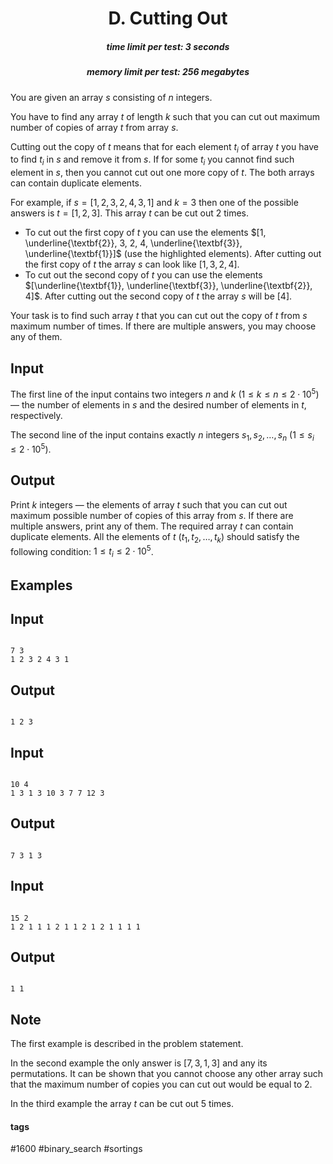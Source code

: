 <h1 style='text-align: center;'> D. Cutting Out</h1>

<h5 style='text-align: center;'>time limit per test: 3 seconds</h5>
<h5 style='text-align: center;'>memory limit per test: 256 megabytes</h5>

You are given an array $s$ consisting of $n$ integers.

You have to find any array $t$ of length $k$ such that you can cut out maximum number of copies of array $t$ from array $s$.

Cutting out the copy of $t$ means that for each element $t_i$ of array $t$ you have to find $t_i$ in $s$ and remove it from $s$. If for some $t_i$ you cannot find such element in $s$, then you cannot cut out one more copy of $t$. The both arrays can contain duplicate elements.

For example, if $s = [1, 2, 3, 2, 4, 3, 1]$ and $k = 3$ then one of the possible answers is $t = [1, 2, 3]$. This array $t$ can be cut out $2$ times. 

* To cut out the first copy of $t$ you can use the elements $[1, \underline{\textbf{2}}, 3, 2, 4, \underline{\textbf{3}}, \underline{\textbf{1}}]$ (use the highlighted elements). After cutting out the first copy of $t$ the array $s$ can look like $[1, 3, 2, 4]$.
* To cut out the second copy of $t$ you can use the elements $[\underline{\textbf{1}}, \underline{\textbf{3}}, \underline{\textbf{2}}, 4]$. After cutting out the second copy of $t$ the array $s$ will be $[4]$.

Your task is to find such array $t$ that you can cut out the copy of $t$ from $s$ maximum number of times. If there are multiple answers, you may choose any of them.

## Input

The first line of the input contains two integers $n$ and $k$ ($1 \le k \le n \le 2 \cdot 10^5$) — the number of elements in $s$ and the desired number of elements in $t$, respectively.

The second line of the input contains exactly $n$ integers $s_1, s_2, \dots, s_n$ ($1 \le s_i \le 2 \cdot 10^5$).

## Output

Print $k$ integers — the elements of array $t$ such that you can cut out maximum possible number of copies of this array from $s$. If there are multiple answers, print any of them. The required array $t$ can contain duplicate elements. All the elements of $t$ ($t_1, t_2, \dots, t_k$) should satisfy the following condition: $1 \le t_i \le 2 \cdot 10^5$.

## Examples

## Input


```

7 3
1 2 3 2 4 3 1

```
## Output


```

1 2 3 

```
## Input


```

10 4
1 3 1 3 10 3 7 7 12 3

```
## Output


```

7 3 1 3

```
## Input


```

15 2
1 2 1 1 1 2 1 1 2 1 2 1 1 1 1

```
## Output


```

1 1 

```
## Note

The first example is described in the problem statement.

In the second example the only answer is $[7, 3, 1, 3]$ and any its permutations. It can be shown that you cannot choose any other array such that the maximum number of copies you can cut out would be equal to $2$.

In the third example the array $t$ can be cut out $5$ times.



#### tags 

#1600 #binary_search #sortings 